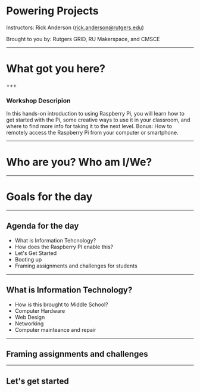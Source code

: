 # Powering Projects

Instructors:
Rick Anderson (rick.anderson@rutgers.edu)

Brought to you by:
Rutgers GRID, RU Makerspace, and CMSCE

---
# What got you here?

+++
### Workshop Descripion
In this hands-on introduction to using Raspberry Pi, you will learn how to get started with the Pi, some creative ways to use it in your classroom, and where to find more info for taking it to the next level. Bonus: How to remotely access the Raspberry Pi from your computer or smartphone.

---
# Who are you? Who am I/We?

---
# Goals for the day

---
## Agenda for the day
* What is Information Tehcnology?
* How does the Raspberry PI enable this?
* Let's Get Started
* Booting up
* Framing assignments and challenges for students

---

## What is Information Technology?
* How is this brought to Middle School?
 * Computer Hardware
 * Web Design
 * Networking
 * Computer mainteance and repair

---
##  Framing assignments and challenges

---
## Let's get started
